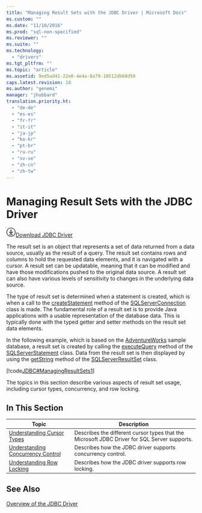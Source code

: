 ```yaml
---
title: "Managing Result Sets with the JDBC Driver | Microsoft Docs"
ms.custom: ""
ms.date: "11/10/2016"
ms.prod: "sql-non-specified"
ms.reviewer: ""
ms.suite: ""
ms.technology: 
  - "drivers"
ms.tgt_pltfrm: ""
ms.topic: "article"
ms.assetid: 9ed5ad41-22e0-4e4a-8a79-10512db60d50
caps.latest.revision: 18
ms.author: "genemi"
manager: "jhubbard"
translation.priority.ht: 
  - "de-de"
  - "es-es"
  - "fr-fr"
  - "it-it"
  - "ja-jp"
  - "ko-kr"
  - "pt-br"
  - "ru-ru"
  - "sv-se"
  - "zh-cn"
  - "zh-tw"
---
```

# Managing Result Sets with the JDBC Driver
![Download](../../ssdt/media/download.png)[Download JDBC Driver](http://go.microsoft.com/fwlink/?LinkId=245496)

  The result set is an object that represents a set of data returned from a data source, usually as the result of a query. The result set contains rows and columns to hold the requested data elements, and it is navigated with a cursor. A result set can be updatable, meaning that it can be modified and have those modifications pushed to the original data source. A result set can also have various levels of sensitivity to changes in the underlying data source.  
  
 The type of result set is determined when a statement is created, which is when a call to the [createStatement](../../connect/jdbc/reference/createstatement-method--sqlserverconnection-.md) method of the [SQLServerConnection](../../connect/jdbc/reference/sqlserverconnection-class.md) class is made. The fundamental role of a result set is to provide Java applications with a usable representation of the database data. This is typically done with the typed getter and setter methods on the result set data elements.  
  
 In the following example, which is based on the [AdventureWorks](http://msftdbprodsamples.codeplex.com/) sample database, a result set is created by calling the [executeQuery](../../connect/jdbc/reference/executequery-method--sqlserverstatement-.md) method of the [SQLServerStatement](../../connect/jdbc/reference/sqlserverstatement-class.md) class. Data from the result set is then displayed by using the [getString](../../connect/jdbc/reference/getstring-method--sqlserverresultset-.md) method of the [SQLServerResultSet](../../connect/jdbc/reference/sqlserverresultset-class.md) class.  
  
 [!code[JDBC#ManagingResultSets1](../../connect/jdbc/codesnippet/Java/managing-result-sets-with-the-jdbc-driver_1.java)]  
  
 The topics in this section describe various aspects of result set usage, including cursor types, concurrency, and row locking.  
  
## In This Section  
  
|Topic|Description|  
|-----------|-----------------|  
|[Understanding Cursor Types](../../connect/jdbc/understanding-cursor-types.md)|Describes the different cursor types that the Microsoft JDBC Driver for SQL Server supports.|  
|[Understanding Concurrency Control](../../connect/jdbc/understanding-concurrency-control.md)|Describes how the JDBC driver supports concurrency control.|  
|[Understanding Row Locking](../../connect/jdbc/understanding-row-locking.md)|Describes how the JDBC driver supports row locking.|  
  
## See Also  
 [Overview of the JDBC Driver](../../connect/jdbc/overview-of-the-jdbc-driver.md)  
  
  